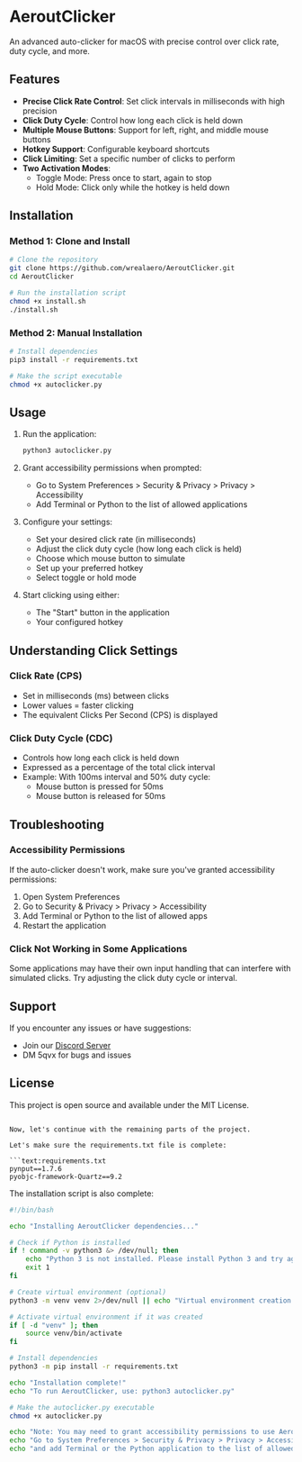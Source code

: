 # AeroutClicker

An advanced auto-clicker for macOS with precise control over click rate, duty cycle, and more.

## Features

- **Precise Click Rate Control**: Set click intervals in milliseconds with high precision
- **Click Duty Cycle**: Control how long each click is held down
- **Multiple Mouse Buttons**: Support for left, right, and middle mouse buttons
- **Hotkey Support**: Configurable keyboard shortcuts
- **Click Limiting**: Set a specific number of clicks to perform
- **Two Activation Modes**:
  - Toggle Mode: Press once to start, again to stop
  - Hold Mode: Click only while the hotkey is held down

## Installation

### Method 1: Clone and Install

```bash
# Clone the repository
git clone https://github.com/wrealaero/AeroutClicker.git
cd AeroutClicker

# Run the installation script
chmod +x install.sh
./install.sh
```

### Method 2: Manual Installation

```bash
# Install dependencies
pip3 install -r requirements.txt

# Make the script executable
chmod +x autoclicker.py
```

## Usage

1. Run the application:
   ```bash
   python3 autoclicker.py
   ```

2. Grant accessibility permissions when prompted:
   - Go to System Preferences > Security & Privacy > Privacy > Accessibility
   - Add Terminal or Python to the list of allowed applications

3. Configure your settings:
   - Set your desired click rate (in milliseconds)
   - Adjust the click duty cycle (how long each click is held)
   - Choose which mouse button to simulate
   - Set up your preferred hotkey
   - Select toggle or hold mode

4. Start clicking using either:
   - The "Start" button in the application
   - Your configured hotkey

## Understanding Click Settings

### Click Rate (CPS)
- Set in milliseconds (ms) between clicks
- Lower values = faster clicking
- The equivalent Clicks Per Second (CPS) is displayed

### Click Duty Cycle (CDC)
- Controls how long each click is held down
- Expressed as a percentage of the total click interval
- Example: With 100ms interval and 50% duty cycle:
  - Mouse button is pressed for 50ms
  - Mouse button is released for 50ms

## Troubleshooting

### Accessibility Permissions
If the auto-clicker doesn't work, make sure you've granted accessibility permissions:
1. Open System Preferences
2. Go to Security & Privacy > Privacy > Accessibility
3. Add Terminal or Python to the list of allowed apps
4. Restart the application

### Click Not Working in Some Applications
Some applications may have their own input handling that can interfere with simulated clicks. Try adjusting the click duty cycle or interval.

## Support

If you encounter any issues or have suggestions:
- Join our [Discord Server](https://discord.gg/MxGV8fGzpR)
- DM 5qvx for bugs and issues

## License

This project is open source and available under the MIT License.
```

Now, let's continue with the remaining parts of the project.

Let's make sure the requirements.txt file is complete:

```text:requirements.txt
pynput==1.7.6
pyobjc-framework-Quartz==9.2
```

The installation script is also complete:

```bash:install.sh
#!/bin/bash

echo "Installing AeroutClicker dependencies..."

# Check if Python is installed
if ! command -v python3 &> /dev/null; then
    echo "Python 3 is not installed. Please install Python 3 and try again."
    exit 1
fi

# Create virtual environment (optional)
python3 -m venv venv 2>/dev/null || echo "Virtual environment creation failed, continuing with system Python..."

# Activate virtual environment if it was created
if [ -d "venv" ]; then
    source venv/bin/activate
fi

# Install dependencies
python3 -m pip install -r requirements.txt

echo "Installation complete!"
echo "To run AeroutClicker, use: python3 autoclicker.py"

# Make the autoclicker.py executable
chmod +x autoclicker.py

echo "Note: You may need to grant accessibility permissions to use AeroutClicker."
echo "Go to System Preferences > Security & Privacy > Privacy > Accessibility"
echo "and add Terminal or the Python application to the list of allowed apps."
